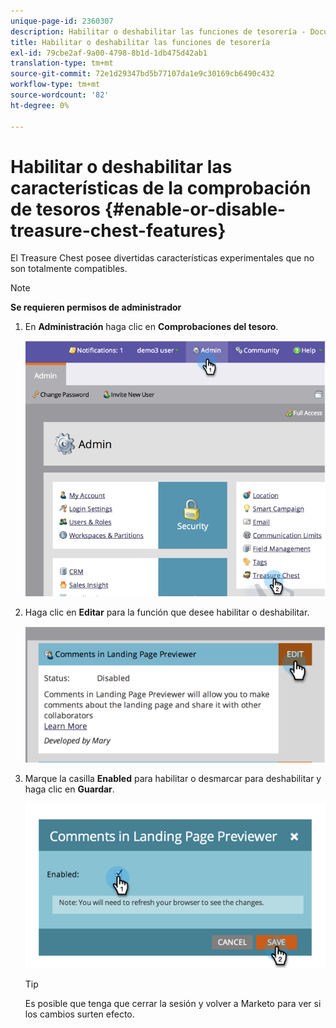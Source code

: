 ```yaml
---
unique-page-id: 2360307
description: Habilitar o deshabilitar las funciones de tesorería - Documentos de Marketo - Documentación del producto
title: Habilitar o deshabilitar las funciones de tesorería
exl-id: 79cbe2af-9a00-4798-8b1d-1db475d42ab1
translation-type: tm+mt
source-git-commit: 72e1d29347bd5b77107da1e9c30169cb6490c432
workflow-type: tm+mt
source-wordcount: '82'
ht-degree: 0%

---
```


# Habilitar o deshabilitar las características de la comprobación de tesoros {#enable-or-disable-treasure-chest-features}

El Treasure Chest posee divertidas características experimentales que no son totalmente compatibles.

>[!NOTE]
>
>**Se requieren permisos de administrador**

1. En **Administración** haga clic en **Comprobaciones del tesoro**.

   ![](assets/image2014-9-16-17-3a0-3a36.png)

1. Haga clic en **Editar** para la función que desee habilitar o deshabilitar.

   ![](assets/image2014-9-16-16-3a53-3a42.png)

1. Marque la casilla **Enabled** para habilitar o desmarcar para deshabilitar y haga clic en **Guardar**.

   ![](assets/image2014-9-16-16-3a53-3a53.png)

   >[!TIP]
   >
   >Es posible que tenga que cerrar la sesión y volver a Marketo para ver si los cambios surten efecto.
